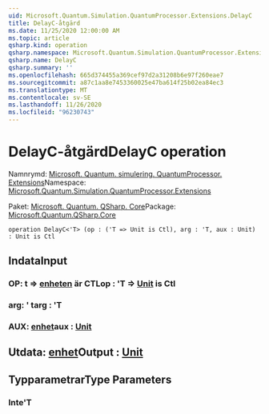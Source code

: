 ```yaml
---
uid: Microsoft.Quantum.Simulation.QuantumProcessor.Extensions.DelayC
title: DelayC-åtgärd
ms.date: 11/25/2020 12:00:00 AM
ms.topic: article
qsharp.kind: operation
qsharp.namespace: Microsoft.Quantum.Simulation.QuantumProcessor.Extensions
qsharp.name: DelayC
qsharp.summary: ''
ms.openlocfilehash: 665d374455a369cef97d2a31208b6e97f260eae7
ms.sourcegitcommit: a87c1aa8e7453360025e47ba614f25b02ea84ec3
ms.translationtype: MT
ms.contentlocale: sv-SE
ms.lasthandoff: 11/26/2020
ms.locfileid: "96230743"
---
```

# <a name="delayc-operation"></a><span data-ttu-id="85fc6-102">DelayC-åtgärd</span><span class="sxs-lookup"><span data-stu-id="85fc6-102">DelayC operation</span></span>

<span data-ttu-id="85fc6-103">Namnrymd: [Microsoft. Quantum. simulering. QuantumProcessor. Extensions](xref:Microsoft.Quantum.Simulation.QuantumProcessor.Extensions)</span><span class="sxs-lookup"><span data-stu-id="85fc6-103">Namespace: [Microsoft.Quantum.Simulation.QuantumProcessor.Extensions](xref:Microsoft.Quantum.Simulation.QuantumProcessor.Extensions)</span></span>

<span data-ttu-id="85fc6-104">Paket: [Microsoft. Quantum. QSharp. Core](https://nuget.org/packages/Microsoft.Quantum.QSharp.Core)</span><span class="sxs-lookup"><span data-stu-id="85fc6-104">Package: [Microsoft.Quantum.QSharp.Core](https://nuget.org/packages/Microsoft.Quantum.QSharp.Core)</span></span>




```qsharp
operation DelayC<'T> (op : ('T => Unit is Ctl), arg : 'T, aux : Unit) : Unit is Ctl
```


## <a name="input"></a><span data-ttu-id="85fc6-105">Indata</span><span class="sxs-lookup"><span data-stu-id="85fc6-105">Input</span></span>

### <a name="op--t--unit--is-ctl"></a><span data-ttu-id="85fc6-106">OP: t => [enheten](xref:microsoft.quantum.lang-ref.unit)  är CTL</span><span class="sxs-lookup"><span data-stu-id="85fc6-106">op : 'T => [Unit](xref:microsoft.quantum.lang-ref.unit)  is Ctl</span></span>




### <a name="arg--t"></a><span data-ttu-id="85fc6-107">arg: ' t</span><span class="sxs-lookup"><span data-stu-id="85fc6-107">arg : 'T</span></span>




### <a name="aux--unit"></a><span data-ttu-id="85fc6-108">AUX: [enhet](xref:microsoft.quantum.lang-ref.unit)</span><span class="sxs-lookup"><span data-stu-id="85fc6-108">aux : [Unit](xref:microsoft.quantum.lang-ref.unit)</span></span>





## <a name="output--unit"></a><span data-ttu-id="85fc6-109">Utdata: [enhet](xref:microsoft.quantum.lang-ref.unit)</span><span class="sxs-lookup"><span data-stu-id="85fc6-109">Output : [Unit](xref:microsoft.quantum.lang-ref.unit)</span></span>



## <a name="type-parameters"></a><span data-ttu-id="85fc6-110">Typparametrar</span><span class="sxs-lookup"><span data-stu-id="85fc6-110">Type Parameters</span></span>

### <a name="t"></a><span data-ttu-id="85fc6-111">Inte</span><span class="sxs-lookup"><span data-stu-id="85fc6-111">'T</span></span>

